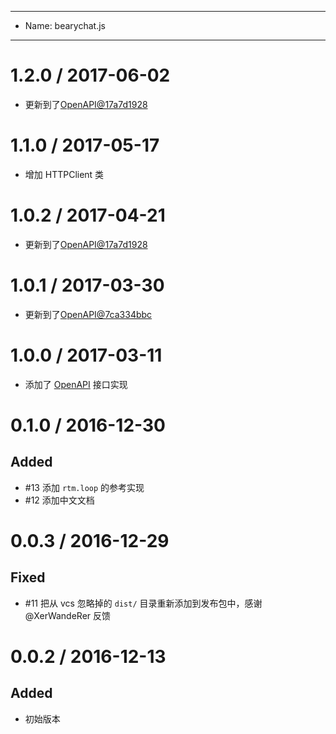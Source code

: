 ----
- Name: bearychat.js
----

# 1.2.0 / 2017-06-02

- 更新到了[OpenAPI@17a7d1928](https://github.com/bearyinnovative/OpenAPI/commit/3f86e394269c6bf82f508307aac088e1bc1d8bb3)

# 1.1.0 / 2017-05-17

- 增加 HTTPClient 类

# 1.0.2 / 2017-04-21

- 更新到了[OpenAPI@17a7d1928](https://github.com/bearyinnovative/OpenAPI/commit/17a7d1928afb28c71a0af0c30f2f61dc63b201f1)

# 1.0.1 / 2017-03-30

- 更新到了[OpenAPI@7ca334bbc](https://github.com/bearyinnovative/OpenAPI/commit/7ca334bbc63aa904e4de4ad1f9c369b58940f31e)

# 1.0.0 / 2017-03-11

- 添加了 [OpenAPI](https://github.com/bearyinnovative/OpenAPI) 接口实现

# 0.1.0 / 2016-12-30

## Added

- #13 添加 `rtm.loop` 的参考实现
- #12 添加中文文档

# 0.0.3 / 2016-12-29

## Fixed

- #11 把从 vcs 忽略掉的 `dist/` 目录重新添加到发布包中，感谢 @XerWandeRer 反馈

# 0.0.2 / 2016-12-13

## Added

- 初始版本

